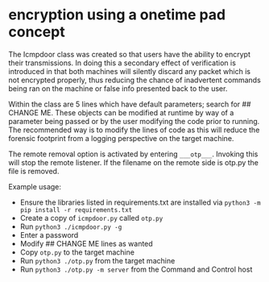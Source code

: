 # encryption using a onetime pad concept
The Icmpdoor class was created so that users have the ability to encrypt their transmissions.  In doing this a secondary effect of verification is introduced in that both machines will silently discard any packet which is not encrypted properly, thus reducing the chance of inadvertent commands being ran on the machine or false info presented back to the user.

Within the class are 5 lines which have default parameters; search for ## CHANGE ME.  These objects can be modified at runtime by way of a parameter being passed or by the user modifying the code prior to running.  The recommended way is to modify the lines of code as this will reduce the forensic footprint from a logging perspective on the target machine.

The remote removal option is activated by entering ```___otp___```.  Invoking this will stop the remote listener.  If the filename on the remote side is otp.py the file is removed.

Example usage:
- Ensure the libraries listed in requirements.txt are installed via ```python3 -m pip install -r requirements.txt```
- Create a copy of `icmpdoor.py` called `otp.py`
- Run ```python3 ./icmpdoor.py -g```
- Enter a password
- Modify ## CHANGE ME lines as wanted
- Copy ```otp.py``` to the target machine
- Run ```python3 ./otp.py``` from the target machine
- Run ```python3 ./otp.py -m server``` from the Command and Control host
